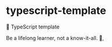 # typescript-template

🌱 TypeScript template


<!-- INSPIRATIONAL_QUOTE_START -->
Be a lifelong learner, not a know-it-all.
👀,
<!-- INSPIRATIONAL_QUOTE_END -->
